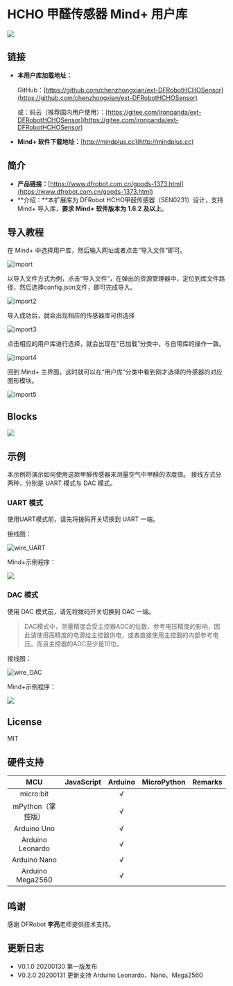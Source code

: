 # HCHO 甲醛传感器 Mind+ 用户库

![](./arduinoC/_images/featured.png)

## 链接

- **本用户库加载地址：**

  GitHub：[https://github.com/chenzhongxian/ext-DFRobotHCHOSensor](https://github.com/chenzhongxian/ext-DFRobotHCHOSensor)

  或：码云（推荐国内用户使用）：[https://gitee.com/ironpanda/ext-DFRobotHCHOSensor](https://gitee.com/ironpanda/ext-DFRobotHCHOSensor) 

- **Mind+ 软件下载地址：**[http://mindplus.cc](http://mindplus.cc)

## 简介

- **产品链接：**[https://www.dfrobot.com.cn/goods-1373.html](https://www.dfrobot.com.cn/goods-1373.html)
- **介绍：**本扩展库为 DFRobot HCHO甲醛传感器（SEN0231）设计，支持 Mind+ 导入库，**要求 Mind+ 软件版本为 1.6.2 及以上**。

## 导入教程

在 Mind+ 中选择用户库，然后输入网址或者点击“导入文件”即可。

![import](arduinoC/_images/import.png)

以导入文件方式为例，点击“导入文件”，在弹出的资源管理器中，定位到库文件路径，然后选择config.json文件，即可完成导入。

![import2](arduinoC/_images/import2.png)

导入成功后，就会出现相应的传感器库可供选择

![import3](arduinoC/_images/import3.png)

点击相应的用户库进行选择，就会出现在“已加载”分类中，与自带库的操作一致。

![import4](arduinoC/_images/import4.png)

回到 Mind+ 主界面，这时就可以在“用户库”分类中看到刚才选择的传感器的对应图形模块。

![import5](arduinoC/_images/import5.png)

## Blocks

![](./arduinoC/_images/block.png)

## 示例

本示例将演示如何使用这款甲醛传感器来测量空气中甲醛的浓度值。
接线方式分两种，分别是 UART 模式与 DAC 模式。

### UART 模式

使用UART模式前，请先将拨码开关切换到 UART 一端。

接线图：

![wire_UART](./arduinoC/_images/wire_UART.png)

Mind+示例程序：

![](./arduinoC/_images/example1.png)

### DAC 模式

使用 DAC 模式前，请先将拨码开关切换到 DAC 一端。

> DAC模式中，测量精度会受主控器ADC的位数、参考电压精度的影响，因此请使用高精度的电源给主控器供电，或者直接使用主控器的内部参考电压。而且主控器的ADC至少是10位。

接线图：

![wire_DAC](./arduinoC/_images/wire_DAC.png)

Mind+示例程序：

![](./arduinoC/_images/example3.png)

## License

MIT

## 硬件支持

MCU                | JavaScript    | Arduino   | MicroPython    | Remarks
:----------------: | :----------: | :----------: | :---------: | :---:
micro:bit        |             |       √       |             | 
mPython（掌控版）        |             |        √      |             | 
Arduino Uno    |             |        √      |             | 
Arduino Leonardo | | √ | | 
Arduino Nano | | √ | | 
Arduino Mega2560 | | √ | | 

## 鸣谢

感谢 DFRobot **李亮**老师提供技术支持。  

## 更新日志

- V0.1.0 20200130 第一版发布
- V0.2.0 20200131 更新支持 Arduino Leonardo、Nano、Mega2560


